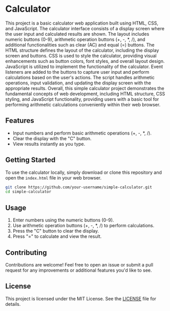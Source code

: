 
# Calculator
 This project is a basic calculator web application built using HTML, CSS, and JavaScript. The calculator interface consists of a display screen where the user input and calculated results are shown. The layout includes numeric buttons (0-9), arithmetic operation buttons (+, -, *, /), and additional functionalities such as clear (AC) and equal (=) buttons.  The HTML structure defines the layout of the calculator, including the display screen and buttons. CSS is used to style the calculator, providing visual enhancements such as button colors, font styles, and overall layout design.  JavaScript is utilized to implement the functionality of the calculator. Event listeners are added to the buttons to capture user input and perform calculations based on the user's actions. The script handles arithmetic operations, input validation, and updating the display screen with the appropriate results.  Overall, this simple calculator project demonstrates the fundamental concepts of web development, including HTML structure, CSS styling, and JavaScript functionality, providing users with a basic tool for performing arithmetic calculations conveniently within their web browser.

## Features

- Input numbers and perform basic arithmetic operations (+, -, *, /).
- Clear the display with the "C" button.
- View results instantly as you type.

## Getting Started

To use the calculator locally, simply download or clone this repository and open the `index.html` file in your web browser.

```bash
git clone https://github.com/your-username/simple-calculator.git
cd simple-calculator
```

## Usage

1. Enter numbers using the numeric buttons (0-9).
2. Use arithmetic operation buttons (+, -, *, /) to perform calculations.
3. Press the "C" button to clear the display.
4. Press "=" to calculate and view the result.

## Contributing

Contributions are welcome! Feel free to open an issue or submit a pull request for any improvements or additional features you'd like to see.

## License

This project is licensed under the MIT License. See the [LICENSE](LICENSE) file for details.


